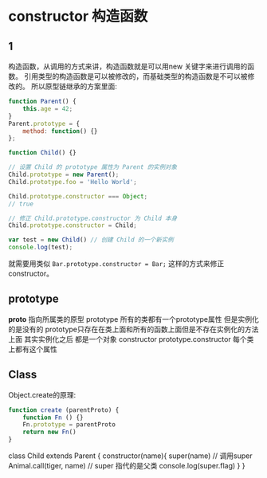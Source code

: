 # constructor 构造函数

## 1

构造函数，从调用的方式来讲，构造函数就是可以用new 关键字来进行调用的函数。
引用类型的构造函数是可以被修改的，而基础类型的构造函数是不可以被修改的。
所以原型链继承的方案里面:

```js
function Parent() {
    this.age = 42;
}
Parent.prototype = {
    method: function() {}
};

function Child() {}

// 设置 Child 的 prototype 属性为 Parent 的实例对象
Child.prototype = new Parent();
Child.prototype.foo = 'Hello World';

Child.prototype.constructor === Object;
// true

// 修正 Child.prototype.constructor 为 Child 本身
Child.prototype.constructor = Child;

var test = new Child() // 创建 Child 的一个新实例
console.log(test);

```

就需要用类似 ```Bar.prototype.constructor = Bar;``` 这样的方式来修正constructor。


## prototype

__proto__ 指向所属类的原型
prototype  所有的类都有一个prototype属性  但是实例化的是没有的  prototype只存在在类上面和所有的函数上面但是不存在实例化的方法上面   其实实例化之后 都是一个对象
constructor prototype.constructor 每个类上都有这个属性

## Class

Object.create的原理:

```js
function create (parentProto) {
    function Fn () {}
    Fn.prototype = parentProto
    return new Fn()
}

```

class Child extends Parent {
    constructor(name){
        super(name) // 调用super   Animal.call(tiger, name)
        // super 指代的是父类
        console.log(super.flag)
    }
}

